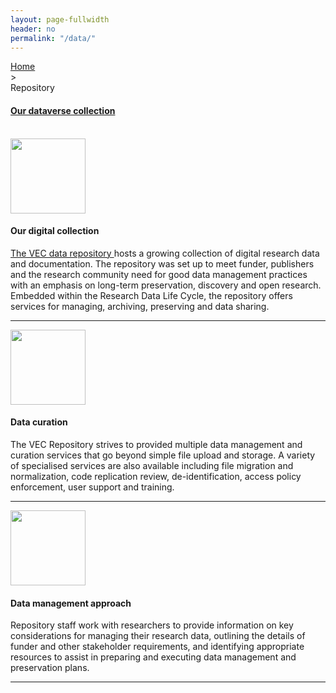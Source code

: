 ```yaml
---
layout: page-fullwidth
header: no
permalink: "/data/"
---
```


<div class="row">
<!--
<div id="sectionTitle">
<img src="{{ site.url }}/images/data_page_folder/RSV_struct3.png" alt="" height="100" width="100"  class="sectionImage">
<br> Virus Epidemiology and Control Digital Research Repository
-->

</div>

<div id="containerMainBack">
<div id="containerMain">

<div class="large-3 medium-3 columns"> <!--side nav -->
<div class="hide-for-small">
</div>
</div>

<div class="large-8 medium-8 columns"> <!--container -->
<div class="large-12 columns">
<div id="containerRight">
<div id="breadcrumb_data" class="breadcrumb_data">
<a href="{{ site.url }}/">Home</a>
<div class="next"> > </div>
Repository
</div>

<div id="content_data">
<h4 style="text-align: left">
<a href="https://dataverse.harvard.edu/dataverse/vec" class="more" target="_blank">
Our dataverse collection</a>
</h4>

<br>

<div class="sectionDescription border">
<img class= "sectionImage" style="height: 120px;" src="{{ site.url }}/images/three.png">
</a>

<h4 id="about">Our digital collection</h4>
<p class="text-justify">
<a href="https://dataverse.harvard.edu/dataverse/vec" target="_blank">The VEC data repository </a>
hosts a growing collection of digital research data and documentation.
The repository was set up to meet  funder, publishers and the research community need for good data management 
practices with an emphasis on long-term preservation, discovery and open research.
Embedded within the Research Data Life Cycle, the repository offers services for managing, archiving, 
preserving and data sharing.
</p>

<div class="clearer"></div>

<hr>
</div>

<div class="sectionDescription border">

<img class="sectionImage" style="height: 120px;" src="{{ site.url }}/images/data-management.png">
</a>
<h4 id="services">Data curation</h4>
<p class="text-justify">
  The VEC Repository strives to provided multiple data management and curation services
  that go beyond simple file upload and storage.
  A variety of specialised services are also available including file migration and normalization,
  code replication review, de-identification, access policy enforcement, user support and training.
</p>

  <div class="clearer">
  </div>
  <hr>
  </div>



  <div class="sectionDescription border">
  
  <img class="sectionImage" style="height: 120px;" src="{{ site.url }}/images/people.png">

  <h4 id="toolkit">Data management approach</h4>
  <p class="text-justify">
  Repository staff work with researchers to provide information on key
  considerations for managing their research data, outlining the details
  of funder and other stakeholder requirements, and identifying appropriate
  resources to assist in preparing and executing data management and preservation plans.

<hr>

  </div>

  </div>
  </div> <!--containerRight-->
  </div>
  </div>
  </div>
  </div>
